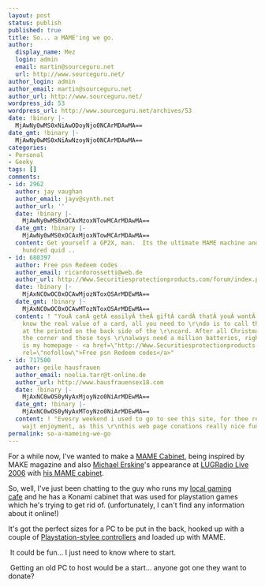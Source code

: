 ```yaml
---
layout: post
status: publish
published: true
title: So... a MAME'ing we go.
author:
  display_name: Mez
  login: admin
  email: martin@sourceguru.net
  url: http://www.sourceguru.net/
author_login: admin
author_email: martin@sourceguru.net
author_url: http://www.sourceguru.net/
wordpress_id: 53
wordpress_url: http://www.sourceguru.net/archives/53
date: !binary |-
  MjAwNy0wMS0xNiAwODoyNjo0NCArMDAwMA==
date_gmt: !binary |-
  MjAwNy0wMS0xNiAwNzoyNjo0NCArMDAwMA==
categories:
- Personal
- Geeky
tags: []
comments:
- id: 2962
  author: jay vaughan
  author_email: jayv@synth.net
  author_url: ''
  date: !binary |-
    MjAwNy0wMS0xOCAxMzoxNTowMCArMDAwMA==
  date_gmt: !binary |-
    MjAwNy0wMS0xOCAxMjoxNTowMCArMDAwMA==
  content: Get yourself a GP2X, man.  Its the ultimate MAME machine and its only a
    hundred quid ..
- id: 680397
  author: Free psn Redeem codes
  author_email: ricardorossetti@web.de
  author_url: http://Www.Securitiesprotectionproducts.com/forum/index.php?a=member&amp;m=109442
  date: !binary |-
    MjAxNC0wOC0xOCAwMjozNToxOSArMDEwMA==
  date_gmt: !binary |-
    MjAxNC0wOC0xOCAwMTozNToxOSArMDEwMA==
  content: ! "YouÂ canÂ getÂ easilyÂ theÂ giftÂ cardÂ thatÂ youÂ wantÂ toÂ takeÂ byexchangingÂ itÂ withÂ oneÂ thatÂ youÂ Â haveÂ becauseÂ peopleÂ soldÂ theirÂ giftÂ cardsbeforeÂ holidaysÂ andÂ thoseÂ giftÂ cardsÂ mayÂ beÂ ofÂ Â ourchoiceÂ andÂ thusÂ weÂ canÂ getthemÂ andÂ useÂ them.\r\n\r\nTo
    know the real value of a card, all you need to \r\ndo is to call the number (too-free)
    at the printed on the back side of the \r\ncard. After all Christmas is around
    the corner and those toys \r\nalways need a million batteries, right.\r\n\r\nHere
    is my homepage - <a href=\"http://Www.Securitiesprotectionproducts.com/forum/index.php?a=member&amp;m=109442\"
    rel=\"nofollow\">Free psn Redeem codes</a>"
- id: 717500
  author: geile hausfrauen
  author_email: noelia.tarr@t-online.de
  author_url: http://www.hausfrauensex18.com
  date: !binary |-
    MjAxNC0wOS0yNyAxMjoyNzo0NiArMDEwMA==
  date_gmt: !binary |-
    MjAxNC0wOS0yNyAxMToyNzo0NiArMDEwMA==
  content: ! "Evesry weekend i used to go to see this site, for thee reason that i
    wajt enjoyment, as this \r\nthis web page conations really nice funny stuff too."
permalink: so-a-mameing-we-go
---
```

<p>For a while now, I've wanted to make a <a href="http://en.wikipedia.org/wiki/MAME_arcade_cabinet">MAME Cabinet</a>, being inspired by MAKE magazine and also <a href="http://www.tecspy.com/">Michael Erskine</a>'s appearance at <a href="http://www.lugradio.org/live/2006/index.php/Main_Page">LUGRadio Live 2006</a> with <a href="http://www.tecspy.com/arcade/">his MAME cabinet</a>.</p>
<p>So, well, I've just been chatting to the guy who runs my <a href="http://www.globalgaming.co.uk/">local gaming cafe</a> and he has a Konami cabinet that was used for playstation games which he's trying to get rid of. (unfortunately, I can't find any information about it online!)</p>
<p>It's got the perfect sizes for a PC to be put in the back, hooked up with a couple of <a href="http://www.saitek.com/uk/prod/p380.htm">Playstation-stylee controllers</a> and loaded up with MAME.</p>
<p> It could be fun... I just need to know where to start.</p>
<p> Getting an old PC to host would be a start... anyone got one they want to donate?</p>

